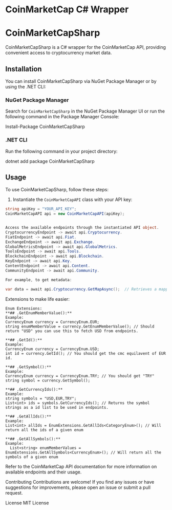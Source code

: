 # CoinMarketCap C# Wrapper

# CoinMarketCapSharp

CoinMarketCapSharp is a C# wrapper for the CoinMarketCap API, providing convenient access to cryptocurrency market data.

## Installation

You can install CoinMarketCapSharp via NuGet Package Manager or by using the .NET CLI:

### NuGet Package Manager

Search for `CoinMarketCapSharp` in the NuGet Package Manager UI or run the following command in the Package Manager Console:

Install-Package CoinMarketCapSharp

### .NET CLI

Run the following command in your project directory:

dotnet add package CoinMarketCapSharp

## Usage

To use CoinMarketCapSharp, follow these steps:

1. Instantiate the `CoinMarketCapAPI` class with your API key:

```csharp
string apiKey = "YOUR_API_KEY";
CoinMarketCapAPI api = new CoinMarketCapAPI(apiKey);


Access the available endpoints through the instantiated API object. 
CryptocurrencyEndpoint -> await api.Cryptocurrency.
FiatEndpoint -> await api.Fiat.
ExchangeEndpoint -> await api.Exchange.
GlobalMetricsEndpoint -> await api.GlobalMetrics.
ToolsEndpoint -> await api.Tools.
BlockchainEndpoint -> await api.Blockchain.
KeyEndpoint -> await api.Key.
ContentEndpoint -> await api.Content.
CommunityEndpoint -> await api.Community.

For example, to get metadata:

var data = await api.Cryptocurrency.GetMapAsync();  // Retrieves a mapping of all supported fiat currencies to unique CoinMarketCap IDs.
```
Extensions to make life easier:
```
Enum Extensions: 
**## .GetEnumMemberValue():**
Example: 
CurrencyEnum currency = CurrencyEnum.EUR;
string enumMemberValue = currency.GetEnumMemberValue(); // Should return "USD" you can use this to fetch USD from endpoints.

**## .GetId():**
Example: 
CurrencyEnum currency = CurrencyEnum.USD;
int id = currency.GetId(); // You should get the cmc equilavent of EUR id.

**## .GetSymbol():**
Example: 
CurrencyEnum currency = CurrencyEnum.TRY; // You should get "TRY"
string symbol = currency.GetSymbol();

**## .GetCurrencyIds():**
Example: 
string symbols = "USD,EUR,TRY";
List<int> ids = symbols.GetCurrencyIds(); // Returns the symbol strings as a id list to be used in endpoints.

**## .GetAllIds():**
Example: 
List<int> allIds = EnumExtensions.GetAllIds<CategoryEnum>(); // Will return all the ids of a given enum

**## .GetAllSymbols():**
Example: 
  List<string> enumMemberValues = EnumExtensions.GetAllSymbols<CurrencyEnum>(); // Will return all the symbols of a given enum

```
Refer to the CoinMarketCap API documentation for more information on available endpoints and their usage.

Contributing
Contributions are welcome! If you find any issues or have suggestions for improvements, please open an issue or submit a pull request.

License
MIT License

